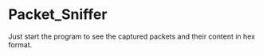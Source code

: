 # Packet_Sniffer

Just start the program to see the captured packets and their content in hex format.
